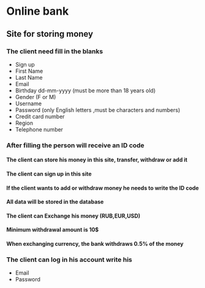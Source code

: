    # Online bank

## Site for storing money

### The client need fill in the blanks 
   - Sign up
   - First Name
   - Last Name 
   - Email
   - Birthday  dd-mm-yyyy (must be more than 18 years old)
   - Gender (F or M)
   - Username 
   - Password (only English letters ,must be characters and numbers)
   - Credit card number
   - Region 
   - Telephone number


### Аfter filling the person will receive an ID code

#### The client can store his money in this site, transfer, withdraw or add it

#### The client can sign up in this site 

#### If the client wants to add  or withdraw  money he needs to write the ID code

#### Аll data will be stored in the database
 
#### The client can Exchange his money (RUB,EUR,USD)

#### Minimum withdrawal amount is 10$

#### When exchanging currency, the bank withdraws 0.5% of the money

### The client can log in his account write his
   - Email
   - Password 
